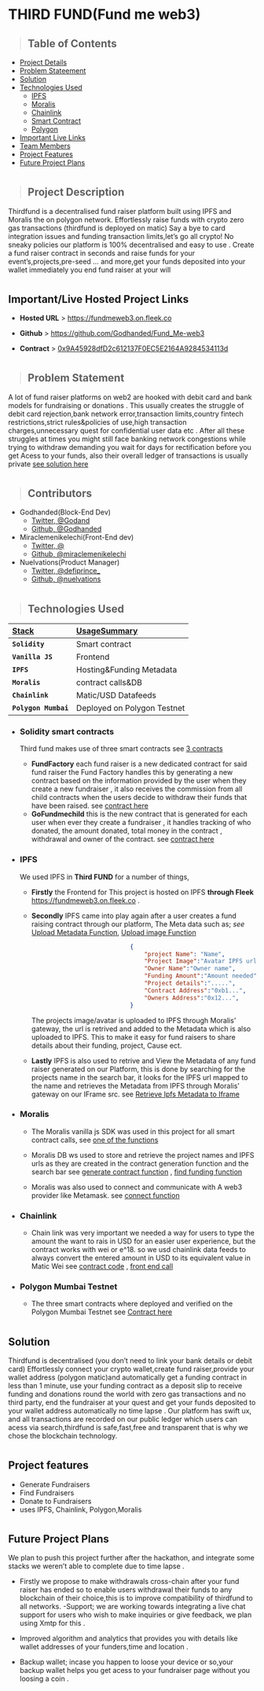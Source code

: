 # THIRD FUND(Fund me web3)

> ## Table of Contents
- [Project Details](#project-description)
- [Problem Stateement](#problem-statement)
- [Solution](#solution)
- [Technologies Used](#technologies-used)
    - [IPFS](#ipfs)
    - [Moralis](#moralis)
    - [Chainlink](#chainlink)
    - [Smart Contract](#solidity-smart-contracts)
    - [Polygon](#polygon-mumbai-testnet)
- [Important Live Links](#importantlive-hosted-project-links)
- [Team Members](#contributors)
- [Project Features](#project-features)
- [Future Project Plans](#future-project-plans)


#
> ## Project Description

<p>Thirdfund is a decentralised fund raiser platform built using IPFS and Moralis the on polygon network.
Effortlessly raise funds with crypto zero gas transactions (thirdfund is deployed on matic) 
Say a bye to card integration issues and funding transaction limits,let’s go all crypto! No sneaky policies our platform is 100% decentralised and easy to use . 
Create a fund raiser contract in seconds and raise funds for your event’s,projects,pre-seed … and more,get your funds deposited into your wallet immediately you end fund raiser at your will </p>

#
## Important/Live Hosted Project Links
- **Hosted URL** > https://fundmeweb3.on.fleek.co

- **Github** > https://github.com/Godhanded/Fund_Me-web3

- **Contract** > [0x9A45928dfD2c612137F0EC5E2164A9284534113d](https://mumbai.polygonscan.com/address/0x9A45928dfD2c612137F0EC5E2164A9284534113d#code)

#
> ## Problem Statement

A lot of fund raiser platforms on web2 are hooked with debit card and bank models for fundraising or donations . This usually creates the struggle of debit card rejection,bank network error,transaction limits,country fintech restrictions,strict rules&policies of use,high transaction charges,unnecessary quest for confidential user data etc . After all these struggles at times you might still face banking network congestions while trying to withdraw demanding you wait for days for rectification before you get Acess to your funds, also their overall ledger of transactions is usually private 
[see solution here](#solution)

#
> ## Contributors

- Godhanded(Block-End Dev)
    - [Twitter, @Godand](https://twitter.com/Godand_)
    - [Github, @Godhanded](https://github.com/Godhanded) <br>
- Miraclemenikelechi(Front-End dev)
    - [Twitter, @](https://twitter.com/)
    - [Github, @miraclemenikelechi](https://github.com/miraclemenikelechi)<br>
- Nuelvations(Product Manager)
    - [Twitter, @defiprince_](https://twitter.com/defiprince_)
    - [Github, @nuelvations](https://github.com/nuelvations) <br>

#
> ## Technologies Used

 | <b><u>Stack</u></b> | <b><u>UsageSummary</u></b> |
 | :------------------ | :------------------------- |
 | **`Solidity`**      | Smart contract             |
 | **`Vanilla JS`**    | Frontend                   |
 | **`IPFS`**          | Hosting&Funding Metadata   |
 | **`Moralis`**       | contract calls&DB          |
 | **`Chainlink`**     | Matic/USD Datafeeds        |
 | **`Polygon Mumbai`**| Deployed on Polygon Testnet|

- ### **Solidity smart contracts**
    Third fund makes use of three smart contracts see [3 contracts](https://github.com/Godhanded/Fund_Me-web3/tree/main/contracts)
    - **FundFactory** each fund raiser is a new dedicated contract for said fund raiser the Fund Factory handles this by generating a new contract based on the information provided by the user when they create a new fundraiser , it also receives the commission from all child contracts when the users decide to withdraw their funds that have been raised. see [contract here](https://github.com/Godhanded/Fund_Me-web3/blob/main/contracts/fundMeFactory.sol)
    - **GoFundmechild** this is the new contract that is generated for each user when ever they create a fundraiser , it handles tracking of who donated, the amount donated, total money in the contract , withdrawal and owner of the contract. see [contract here](https://github.com/Godhanded/Fund_Me-web3/blob/main/contracts/goFundMe.sol)

- ### **IPFS**
  We used IPFS in **Third FUND** for a number of things,
  - **Firstly** the Frontend for This project is hosted on IPFS **through Fleek** https://fundmeweb3.on.fleek.co .

  - **Secondly** IPFS came into play again after a user creates a fund raising contract through our platform, The Meta data such as; *see* [Upload Metadata Function](https://github.com/Godhanded/Fund_Me-web3/blob/main/public/main.js#L212),  [Upload image Function](https://github.com/Godhanded/Fund_Me-web3/blob/main/public/main.js#L204)

    ```json
                                {
                                    "project Name": "Name",
                                    "Project Image":"Avatar IPFS url",
                                    "Owner Name":"Owner name",
                                    "Funding Amount":"Amount needed",
                                    "Project details":".....",
                                    "Contract Address":"0xb1...",
                                    "Owners Address":"0x12...",
                                }
    ```
                                
      The projects image/avatar is uploaded to IPFS through Moralis' gateway, the url is retrived and added to the Metadata which is also uploaded to IPFS. This to make it easy for fund raisers to share details about their funding, project, Cause ect.
   

   - **Lastly** IPFS is also used to retrive and View the Metadata of any fund raiser generated on our Platform, this is done by searching for the  projects name in the search bar, it looks for the IPFS url mapped to the name and retrieves the Metadata from IPFS through Moralis' gateway on our IFrame src. see [Retrieve Ipfs Metadata to Iframe](https://github.com/Godhanded/Fund_Me-web3/blob/main/public/main.js#L238)

- ### **Moralis**
    - The Moralis vanilla js SDK was used in this project for all smart contract calls, see [one of the functions](https://github.com/Godhanded/Fund_Me-web3/blob/main/public/main.js#L169) 

    - Moralis DB ws used to store and retrieve the project names and IPFS urls as they are created in the contract generation function and the search bar see [generate contract function](https://github.com/Godhanded/Fund_Me-web3/blob/main/public/main.js#L92) , [find funding function](https://github.com/Godhanded/Fund_Me-web3/blob/main/public/main.js#L242)

    - Moralis was also used to connect and communicate with A web3 provider like Metamask. see [connect function](https://github.com/Godhanded/Fund_Me-web3/blob/main/public/main.js#L14)

- ### **Chainlink**
    - Chain link was very important we needed a way for users to type the amount the want to rais in USD for an easier user experience, but the contract works with wei or e^18. so we usd chainlink data feeds to always convert the entered amount in USD to its equivalent value in Matic Wei see [contract code](https://github.com/Godhanded/Fund_Me-web3/blob/main/contracts/fundMeFactory.sol#L57) , [front end call](https://github.com/Godhanded/Fund_Me-web3/blob/main/public/main.js#L34)

- ### **Polygon Mumbai Testnet**
    - The three smart contracts where deployed and verified on the Polygon Mumbai Testnet
    see [Contract here](https://mumbai.polygonscan.com/address/0x9A45928dfD2c612137F0EC5E2164A9284534113d#code)




#
## Solution
<p>Thirdfund is decentralised (you don’t need to link your bank details or debit card) 
Effortlessly connect your crypto wallet,create fund raiser,provide your wallet address (polygon matic)and automatically get a funding contract in less than 1 minute, use your funding contract as a deposit slip to receive funding and donations round the world with zero gas transactions and no third party, end the fundraiser at your quest and get your funds deposited to your wallet address automatically no time lapse .
Our platform has swift ux, and all transactions are recorded on our public ledger which users can acess via search,thirdfund is safe,fast,free and transparent that is why we chose the blockchain technology. </p>

#
## Project features
- Generate Fundraisers
- Find Fundraisers
- Donate to Fundraisers
- uses IPFS, Chainlink, Polygon,Moralis


#
## Future Project Plans
We plan to push this project further after the hackathon, and integrate some stacks we weren’t able to complete due to time lapse . 
- Firstly we propose to make withdrawals cross-chain after your fund raiser has ended so to enable users withdrawal their  funds to any blockchain of their choice,this is to improve 
compatibility of thirdfund to all networks.
-Support; we are working towards integrating a live chat support for users who wish to make inquiries or give feedback, we plan using Xmtp for this . 

- Improved algorithm and analytics that provides you with details like wallet addresses of your funders,time and location . 
- Backup wallet; incase you happen to loose your device or so,your backup wallet helps you get acess to your fundraiser page without you loosing a coin .
